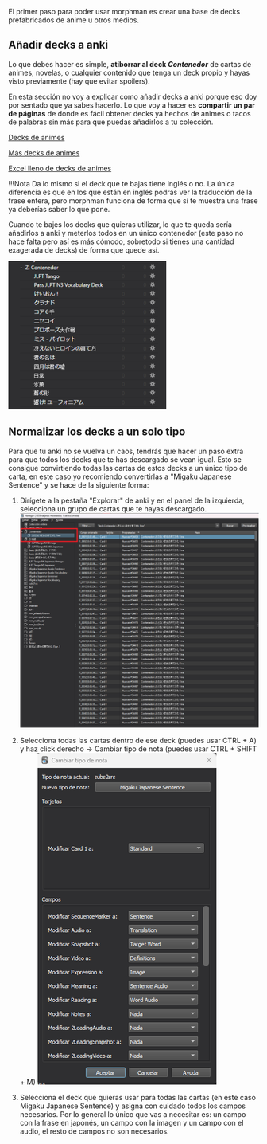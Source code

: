 El primer paso para poder usar morphman es crear una base de decks prefabricados de anime u otros medios.

## Añadir decks a anki

Lo que debes hacer es simple, **atiborrar al deck *Contenedor*** de cartas de animes, novelas, o cualquier contenido que tenga un deck propio y hayas visto previamente (hay que evitar spoilers).

En esta sección no voy a explicar como añadir decks a anki porque eso doy por sentado que ya sabes hacerlo. Lo que voy a hacer es **compartir un par de páginas** de donde es fácil obtener decks ya hechos de animes o tacos de palabras sin más para que puedas añadirlos a tu colección.

[Decks de animes](https://www.mediafire.com/folder/p17g5uk4phb41/User_Uploaded_Anki_Decks)

[Más decks de animes](https://www.mediafire.com/folder/h3c999hbd9r6m/subs2srs_decks)

[Excel lleno de decks de animes](https://docs.google.com/spreadsheets/d/1ukDIWSkh_xvpppPbgs1nUR2kaEwFaWlsJgZUlb9LuTs/edit#gid=822742203)

!!!Nota
    Da lo mismo si el deck que te bajas tiene inglés o no. La única diferencia es que en los que están en inglés podrás ver la traducción de la frase entera, pero morphman funciona de forma que si te muestra una frase ya deberías saber lo que pone.

Cuando te bajes los decks que quieras utilizar, lo que te queda sería añadirlos a anki y meterlos todos en un único contenedor (este paso no hace falta pero así es más cómodo, sobretodo si tienes una cantidad exagerada de decks) de forma que quede así.

![](2023-03-02-13-06-24.png)

## Normalizar los decks a un solo tipo
Para que tu anki no se vuelva un caos, tendrás que hacer un paso extra para que todos los decks que te has descargado se vean igual. Esto se consigue convirtiendo todas las cartas de estos decks a un único tipo de carta, en este caso yo recomiendo convertirlas a "Migaku Japanese Sentence" y se hace de la siguiente forma:

1. Dirígete a la pestaña "Explorar" de anki y en el panel de la izquierda, selecciona un grupo de cartas que te hayas descargado.
![](2023-03-02-13-21-18.png)

2. Selecciona todas las cartas dentro de ese deck (puedes usar CTRL + A) y haz click derecho -> Cambiar tipo de nota (puedes usar CTRL + SHIFT + M)
![](2023-03-02-13-23-37.png)

3. Selecciona el deck que quieras usar para todas las cartas (en este caso Migaku Japanese Sentence) y asigna con cuidado todos los campos necesarios. Por lo general lo único que vas a necesitar es: un campo con la frase en japonés, un campo con la imagen y un campo con el audio, el resto de campos no son necesarios.